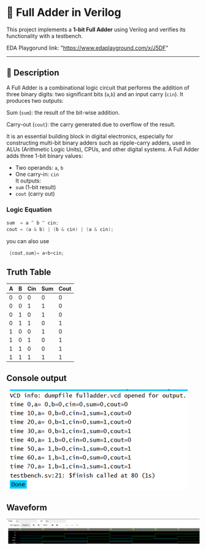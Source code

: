 # 🔢 Full Adder in Verilog

This project implements a **1-bit Full Adder** using Verilog and verifies its functionality with a testbench.

EDA Playgorund link: "https://www.edaplayground.com/x/J5DF"

---

## 📘 Description
A Full Adder is a combinational logic circuit that performs the addition of three binary digits: two significant bits (`a`,`b`) and an input carry (`cin`). It produces two outputs:

Sum (`sum`): the result of the bit-wise addition.

Carry-out (`cout`): the carry generated due to overflow of the result.

It is an essential building block in digital electronics, especially for constructing multi-bit binary adders such as ripple-carry adders, used in ALUs (Arithmetic Logic Units), CPUs, and other digital systems.
A Full Adder adds three 1-bit binary values:  
- Two operands: `a`, `b`  
- One carry-in: `cin`  
It outputs:
- `sum` (1-bit result)
- `cout` (carry out)

### Logic Equation
```verilog
sum  = a ^ b ^ cin;
cout = (a & b) | (b & cin) | (a & cin); 
```
you can also use
```verilog
 {cout,sum}= a+b+cin;
```

## Truth Table
| A | B | Cin | Sum | Cout |
| - | - | --- | --- | ---- |
| 0 | 0 | 0   | 0   | 0    |
| 0 | 0 | 1   | 1   | 0    |
| 0 | 1 | 0   | 1   | 0    |
| 0 | 1 | 1   | 0   | 1    |
| 1 | 0 | 0   | 1   | 0    |
| 1 | 0 | 1   | 0   | 1    |
| 1 | 1 | 0   | 0   | 1    |
| 1 | 1 | 1   | 1   | 1    |

## Console output

![Console output](https://github.com/prathiknk8055/Anmaya_internship/blob/main/Assignment2%20Full%20Adder/output%20images/console.png?raw=true)

## Waveform
![waveform](https://github.com/prathiknk8055/Anmaya_internship/blob/main/Assignment2%20Full%20Adder/output%20images/waveform.png?raw=true)
